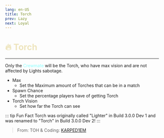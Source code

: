 ```yaml
---
lang: en-US
title: Torch
prev: Lazy
next: Loyal
---
```


# <font color=#eee5be>🔥 <b>Torch</b></font> <Badge text="Helpful" type="tip" vertical="middle"/>
---

Only the <font color=#8cffff>Crewmate</font> will be the Torch, who have max vision and are not affected by Lights sabotage.
* Max
  * Set the Maximum amount of Torches that can be in a match
* Spawn Chance
  * Set the percentage players have of getting Torch
* Torch Vision
  * Set how far the Torch can see

::: tip Fun Fact
Torch was originally called "Lighter" in Build 3.0.0 Dev 1 and was renamed to "Torch" in Build 3.0.0 Dev 2!
:::

> From: TOH & Coding: [KARPED1EM](https://github.com/KARPED1EM)